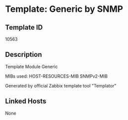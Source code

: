 # Template: Generic by SNMP

## Template ID
10563

## Description
Template Module Generic

MIBs used:
HOST-RESOURCES-MIB
SNMPv2-MIB

Generated by official Zabbix template tool "Templator"

## Linked Hosts
None

